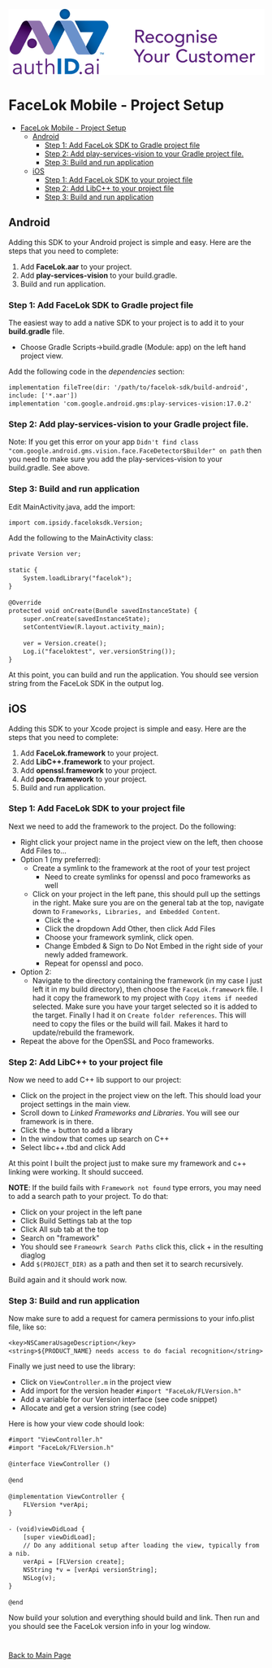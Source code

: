 ![Ipsidy](../../images/authid.png)
# FaceLok Mobile - Project Setup

<!-- TOC -->
- [FaceLok Mobile - Project Setup](#facelok-mobile---project-setup)
  - [Android](#android)
    - [Step 1: Add FaceLok SDK to Gradle project file](#step-1-add-facelok-sdk-to-gradle-project-file)
    - [Step 2: Add play-services-vision to your Gradle project file.](#step-2-add-play-services-vision-to-your-gradle-project-file)
    - [Step 3: Build and run application](#step-3-build-and-run-application)
  - [iOS](#ios)
    - [Step 1: Add FaceLok SDK to your project file](#step-1-add-facelok-sdk-to-your-project-file)
    - [Step 2: Add LibC++ to your project file](#step-2-add-libc-to-your-project-file)
    - [Step 3: Build and run application](#step-3-build-and-run-application-1)
<!-- /TOC -->

## Android

Adding this SDK to your Android project is simple and easy.  Here are the steps that you need to complete:

1. Add **FaceLok.aar** to your project.
2. Add **play-services-vision** to your build.gradle.
3. Build and run application.

### Step 1: Add FaceLok SDK to Gradle project file

The easiest way to add a native SDK to your project is to add it to your **build.gradle** file.

- Choose Gradle Scripts->build.gradle (Module: app) on the left hand project view.

Add the following code in the *dependencies* section:

```
implementation fileTree(dir: '/path/to/facelok-sdk/build-android', include: ['*.aar'])
implementation 'com.google.android.gms:play-services-vision:17.0.2'
```

### Step 2: Add play-services-vision to your Gradle project file.

Note: If you get this error on your app `Didn't find class "com.google.android.gms.vision.face.FaceDetector$Builder" on path` then you need to make sure you add the play-services-vision to your build.gradle.  See above.


### Step 3: Build and run application

Edit MainActivity.java, add the import:
```
import com.ipsidy.faceloksdk.Version;
```

Add the following to the MainActivity class:
```
private Version ver;

static {
	System.loadLibrary("facelok");
}

@Override
protected void onCreate(Bundle savedInstanceState) {
	super.onCreate(savedInstanceState);
	setContentView(R.layout.activity_main);

	ver = Version.create();
	Log.i("faceloktest", ver.versionString());
}
```

At this point, you can build and run the application.  You should see version string from the FaceLok SDK in the output log.

## iOS

Adding this SDK to your Xcode project is simple and easy.  Here are the steps that you need to complete:

1. Add **FaceLok.framework** to your project. 
2. Add **LibC++.framework** to your project.
3. Add **openssl.framework** to your project.
4. Add **poco.framework** to your project.
5. Build and run application.

### Step 1: Add FaceLok SDK to your project file

Next we need to add the framework to the project.  Do the following:

- Right click your project name in the project view on the left, then choose Add Files to...
- Option 1 (my preferred): 
  - Create a symlink to the framework at the root of your test project
    - Need to create symlinks for openssl and poco frameworks as well
  - Click on your project in the left pane, this should pull up the settings in the right.  Make sure you are on the general tab at the top, navigate down to `Frameworks, Libraries, and Embedded Content`.  
    - Click the +
    - Click the dropdown Add Other, then click Add Files
    - Choose your framework symlink, click open.
    - Change Embded & Sign to Do Not Embed in the right side of your newly added framework.
    - Repeat for openssl and poco.
- Option 2: 
  - Navigate to the directory containing the framework (in my case I just left it in my build directory), then choose the `FaceLok.framework` file.  I had it copy the framework to my project with `Copy items if needed` selected.  Make sure you have your target selected so it is added to the target.  Finally I had it on `Create folder references`.  This will need to copy the files or the build will fail.  Makes it hard to update/rebuild the framework.
- Repeat the above for the OpenSSL and Poco frameworks.

### Step 2: Add LibC++ to your project file

Now we need to add C++ lib support to our project:

- Click on the project in the project view on the left.  This should load your project settings in the main view.
- Scroll down to *Linked Frameworks and Libraries*.  You will see our framework is in there.
- Click the + button to add a library
- In the window that comes up search on C++
- Select libc++.tbd and click Add

At this point I built the project just to make sure my framework and c++ linking were working.  It should succeed.

**NOTE**: If the build fails with `Framework not found` type errors, you may need to add a search path to your project.  To do that:

- Click on your project in the left pane
- Click Build Settings tab at the top
- Click All sub tab at the top
- Search on "framework"
- You should see `Frameowrk Search Paths` click this, click + in the resulting diaglog
- Add `$(PROJECT_DIR)` as a path and then set it to search recursively.

Build again and it should work now.

### Step 3: Build and run application

Now make sure to add a request for camera permissions to your info.plist file, like so:
```
<key>NSCameraUsageDescription</key>
<string>${PRODUCT_NAME} needs access to do facial recognition</string>
```

Finally we just need to use the library:

- Click on `ViewController.m` in the project view
- Add import for the version header `#import "FaceLok/FLVersion.h"`
- Add a variable for our Version interface (see code snippet)
- Allocate and get a version string (see code)

Here is how your view code should look:

```
#import "ViewController.h"
#import "FaceLok/FLVersion.h"

@interface ViewController ()

@end

@implementation ViewController {
    FLVersion *verApi;
}

- (void)viewDidLoad {
    [super viewDidLoad];
    // Do any additional setup after loading the view, typically from a nib.
    verApi = [FLVersion create];
    NSString *v = [verApi versionString];
    NSLog(v);
}

@end
```

Now build your solution and everything should build and link.  Then run and you should see the FaceLok version info in your log window.

#

[Back to Main Page](../README.md)